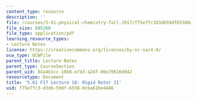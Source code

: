 ```yaml
---
content_type: resource
description: ''
file: /courses/5-61-physical-chemistry-fall-2017/f75e7fc3d3db59df65580cba61be4486_MIT5_61F17_lec18.pdf
file_size: 685268
file_type: application/pdf
learning_resource_types:
- Lecture Notes
license: https://creativecommons.org/licenses/by-nc-sa/4.0/
ocw_type: OCWFile
parent_title: Lecture Notes
parent_type: CourseSection
parent_uid: 84a4b1cc-10b0-e743-a24f-06e70616d942
resourcetype: Document
title: '5.61 F17 Lecture 18: Rigid Rotor II'
uid: f75e7fc3-d3db-59df-6558-0cba61be4486
---
```

